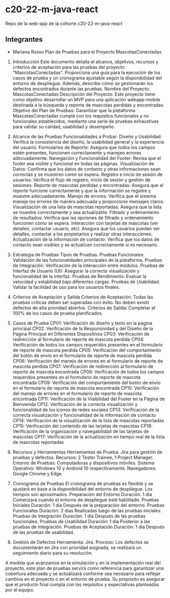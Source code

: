 # c20-22-m-java-react
Repo de la web-app de la cohorte c20-22-m-java-react

## Integrantes
- Mariana Rosso 
Plan de Pruebas para el Proyecto MascotasConectadas

1. Introducción
Este documento detalla el alcance, objetivos, recursos y criterios de aceptación para las pruebas del proyecto "MascotasConectadas". Proporciona una guía para la ejecución de los casos de prueba y un cronograma ajustable según la disponibilidad del entorno de despliegue. Además, describe cómo se gestionarán los defectos encontrados durante las pruebas.
Nombre del Proyecto: MascotasConectadas
Descripción del Proyecto: Este proyecto tiene como objetivo desarrollar un MVP para una aplicación webapp-mobile destinada a la búsqueda y reporte de mascotas perdidas y encontradas.
Objetivo del Plan de Pruebas: Garantizar que la plataforma MascotasConectadas cumpla con los requisitos funcionales y no funcionales establecidos, mediante una serie de pruebas exhaustivas para validar su calidad, usabilidad y desempeño.

2. Alcance de las Pruebas
Funcionalidades a Probar:
Diseño y Usabilidad: Verifica la consistencia del diseño, la usabilidad general y la experiencia del usuario.
Formularios de Reporte: Asegura que todos los campos estén presentes, funcionen correctamente y manejen errores adecuadamente.
Navegación y Funcionalidad del Footer: Revisa que el footer sea visible y funcional en todas las páginas.
Visualización de Datos: Confirma que los datos de contacto y otras informaciones sean correctas y se muestren como se espera.
Registro e inicio de sesión de usuarios: Verifica el flujo de registro, inicio de sesión y gestión de sesiones.
Reporte de mascotas perdidas y encontradas: Asegura que el reporte funcione correctamente y que la información se registre y muestre adecuadamente.
Manejo de errores: Verifica que el sistema maneje los errores de manera adecuada y proporcione mensajes claros.
Visualización de una lista de mascotas reportadas: Asegura que la lista se muestre correctamente y sea actualizable.
Filtrado y ordenamiento de resultados: Verifica que las opciones de filtrado y ordenamiento funcionen como se espera.
Interacción con tarjetas de mascotas (ver detalles, contactar usuario, etc): Asegura que los usuarios puedan ver detalles, contactar a los propietarios y realizar otras interacciones: 
Actualización de la información de contacto: Verifica que los datos de contacto sean visibles y se actualicen correctamente si es necesario.

3. Estrategia de Pruebas
Tipos de Pruebas:
Pruebas Funcionales: Validación de las funcionalidades principales de la plataforma.
Pruebas de Integración: Verificación de la interacción entre módulos.
Pruebas de Interfaz de Usuario (UI): Asegurar la correcta visualización y funcionalidad de la interfaz.
Pruebas de Rendimiento: Evaluar la velocidad y estabilidad bajo diferentes cargas.
Pruebas de Usabilidad: Validar la facilidad de uso para los usuarios finales.

4. Criterios de Aceptación y Salida
Criterios de Aceptación:
Todas las pruebas críticas deben ser superadas con éxito.
No deben existir defectos de alta prioridad abiertos.
Criterios de Salida:
Completar el 100% de los casos de prueba planificados.

5. Casos de Prueba
CP01: Verificación de diseño y texto en la página principal
CP02: Verificación de la Responsividad y del Diseño de la Página Principal en Diferentes Dispositivos
CP03: Verificación de redirección al formulario de reporte de mascota perdida
CP04: Verificación de todos los campos requeridos presentes en el formulario de reporte de mascota perdida
CP05: Verificación del comportamiento del botón de envío en el formulario de reporte de mascota perdida
CP06: Verificación del manejo de errores en el formulario de reporte de mascota perdida
CP07: Verificación de redirección al formulario de reporte de mascota encontrada
CP08: Verificación de todos los campos requeridos presentes en el formulario de reporte de mascota encontrada
CP09: Verificación del comportamiento del botón de envío en el formulario de reporte de mascota encontrada
CP10: Verificación del manejo de errores en el formulario de reporte de mascota encontrada
CP11: Verificación de la Visibilidad del Footer en la Página de Bienvenida
CP12: Verificación de la correcta visualización y funcionalidad de los iconos de redes sociales
CP13: Verificación de la correcta visualización y funcionalidad de la información de contacto
CP14: Verificación de la visualización de la lista de mascotas reportadas
CP15: Verificación del contenido de las tarjetas de mascotas
CP16: Verificación de la organización y navegabilidad de las tarjetas de mascotas
CP17: Verificación de la actualización en tiempo real de la lista de mascotas reportadas

6. Recursos y Herramientas
Herramientas de Prueba: Jira para gestión de pruebas y defectos.
Recursos: 2 Tester Trainee, 1 Project Manager.
Entorno de Pruebas: Computadoras y dispositivos móviles. Sistema Operativo: Windows 10 y Android 10 respectivamente. Navegadores: Google Chrome y Edge.

7. Cronograma de Pruebas
El cronograma de pruebas es flexible y se ajustará en base a la disponibilidad del entorno de despliegue. Los tiempos son aproximados.
Preparación del Entorno
Duración: 1 día
Comenzará cuando el entorno de despliegue esté habilitado.
Pruebas Iniciales
Duración: 1 día
Después de la preparación del entorno.
Pruebas Funcionales
Duración: 2 días
Realizadas luego de las pruebas iniciales.
Pruebas de Integración
Duración: 1 día
Después de las pruebas funcionales.
Pruebas de Usabilidad
Duración: 1 día
Posterior a las pruebas de integración.
Pruebas de Aceptación
Duración: 1 día
Después de las pruebas de usabilidad.

8. Gestión de Defectos
Herramienta: Jira.
Proceso: Los defectos se documentarán en Jira con prioridad asignada, se realizará un seguimiento diario para su resolución.

A medida que avanzamos en la simulación y en la implementación real del proyecto, este plan de pruebas servirá como referencia para garantizar una cobertura adecuada y se actualizará conforme sea necesario para reflejar cambios en el proyecto o en el entorno de prueba. Su propósito es asegurar que el producto final cumpla con los requisitos y expectativas planteadas por el equipo.



